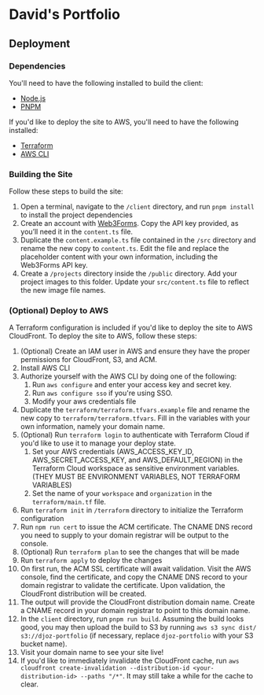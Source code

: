 # David's Portfolio

## Deployment
### Dependencies
You'll need to have the following installed to build the client:
- [Node.js](https://nodejs.org/en)
- [PNPM](https://pnpm.io/)

If you'd like to deploy the site to AWS, you'll need to have the following installed:
- [Terraform](https://www.terraform.io/)
- [AWS CLI](https://aws.amazon.com/cli/)

### Building the Site
Follow these steps to build the site:
1. Open a terminal, navigate to the `/client` directory, and run `pnpm install` to install the project dependencies
2. Create an account with [Web3Forms](https://web3forms.com/). Copy the API key provided, as you’ll need it in the `content.ts` file.
3. Duplicate the `content.example.ts` file contained in the `/src` directory and rename the new copy to `content.ts`. Edit the file and replace the placeholder content with your own information, including the Web3Forms API key.
4. Create a `/projects` directory inside the `/public` directory. Add your project images to this folder. Update your `src/content.ts` file to reflect the new image file names.


### (Optional) Deploy to AWS
A Terraform configuration is included if you'd like to deploy the site to AWS CloudFront. To deploy the site to AWS, follow these steps:
1. (Optional) Create an IAM user in AWS and ensure they have the proper permissions for CloudFront, S3, and ACM.
2. Install AWS CLI
3. Authorize yourself with the AWS CLI by doing one of the following:
   1. Run `aws configure` and enter your access key and secret key. 
   2. Run `aws configure sso` if you're using SSO.
   3. Modify your aws credentials file
4. Duplicate the `terraform/terraform.tfvars.example` file and rename the new copy to `terraform/terraform.tfvars`. Fill in the variables with your own information, namely your domain name.
5. (Optional) Run `terraform login` to authenticate with Terraform Cloud if you'd like to use it to manage your deploy state. 
   1. Set your AWS credentials (AWS_ACCESS_KEY_ID, AWS_SECRET_ACCESS_KEY, and AWS_DEFAULT_REGION) in the Terraform Cloud workspace as sensitive environment variables. (THEY MUST BE ENVIRONMENT VARIABLES, NOT TERRAFORM VARIABLES)
   2. Set the name of your `workspace` and `organization` in the `terraform/main.tf` file.
6. Run `terraform init` in `/terraform` directory to initialize the Terraform configuration
7. Run `npm run cert` to issue the ACM certificate. The CNAME DNS record you need to supply to your domain registrar will be output to the console.
8. (Optional) Run `terraform plan` to see the changes that will be made
9. Run `terraform apply` to deploy the changes
10. On first run, the ACM SSL certificate will await validation. Visit the AWS console, find the certificate, and copy the CNAME DNS record to your domain registrar to validate the certificate. Upon validation, the CloudFront distribution will be created.
11. The output will provide the CloudFront distribution domain name. Create a CNAME record in your domain registrar to point to this domain name.
12. In the `client` directory, run `pnpm run build`. Assuming the build looks good, you may then upload the build to S3 by running `aws s3 sync dist/ s3://djoz-portfolio` (if necessary, replace `djoz-portfolio` with your S3 bucket name).
13. Visit your domain name to see your site live!
14. If you'd like to immediately invalidate the CloudFront cache, run `aws cloudfront create-invalidation --distribution-id <your-distribution-id> --paths "/*"`. It may still take a while for the cache to clear.